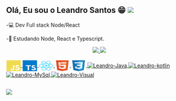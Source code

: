 ## Olá, Eu sou o Leandro Santos 😁 <img src="https://raw.githubusercontent.com/MartinHeinz/MartinHeinz/master/wave.gif" width="35"/>      
-💻 Dev Full stack Node/React

-📱 Estudando Node, React e Typescript.


<div align="center">
  <a href="https://github.com/leandrosax10">
  <img height="150em" src="https://github-readme-stats.vercel.app/api?username=leandrosax10&show_icons=true&theme=dark&include_all_commits=true&count_private=true"/>
  <img height="150em" src="https://github-readme-stats.vercel.app/api/top-langs/?username=leandrosax10&layout=compact&langs_count=7&theme=dark"/>
</div>
  <div style="display: inline_block"><br>
  <img align="center" alt="Leandro-Js" height="30" width="40" src="https://raw.githubusercontent.com/devicons/devicon/master/icons/javascript/javascript-plain.svg">
  <img align="center" alt="Leandro-Ts" height="30" width="40" src="https://raw.githubusercontent.com/devicons/devicon/master/icons/typescript/typescript-original.svg">
  <img align="center" alt="Leandro-React" height="30" width="40" src="https://raw.githubusercontent.com/devicons/devicon/master/icons/react/react-original.svg">
  <img align="center" alt="Leandro-HTML" height="30" width="40" src="https://raw.githubusercontent.com/devicons/devicon/master/icons/html5/html5-original.svg">
  <img align="center" alt="Leandro-CSS" height="30" width="40" src="https://raw.githubusercontent.com/devicons/devicon/master/icons/css3/css3-original.svg"> 
  <img align="center" alt="Leandro-Java" height="30" width="40" src="https://cdn.jsdelivr.net/gh/devicons/devicon/icons/java/java-original.svg" />
  <img align="center" alt="Leandro-kotlin" height="30" width="40" src="https://cdn.jsdelivr.net/gh/devicons/devicon/icons/kotlin/kotlin-original.svg" />
  <img align="center" alt="Leandro-MySql" height="30" width="40" src="https://cdn.jsdelivr.net/gh/devicons/devicon/icons/mysql/mysql-original.svg" />
  <img align="center" alt="Leandro-Visual" height="30" width="40" src="https://cdn.jsdelivr.net/gh/devicons/devicon/icons/visualstudio/visualstudio-plain.svg" />  
   
</div>
  
  ##
  <div>
    <a href="https://www.linkedin.com/in/leandrosantos19/" target="_blank"><img src="https://img.shields.io/badge/-LinkedIn-%230077B5?style=for-the-badge&logo=linkedin&logoColor=white" target="_blank"></a> 
  </div>

